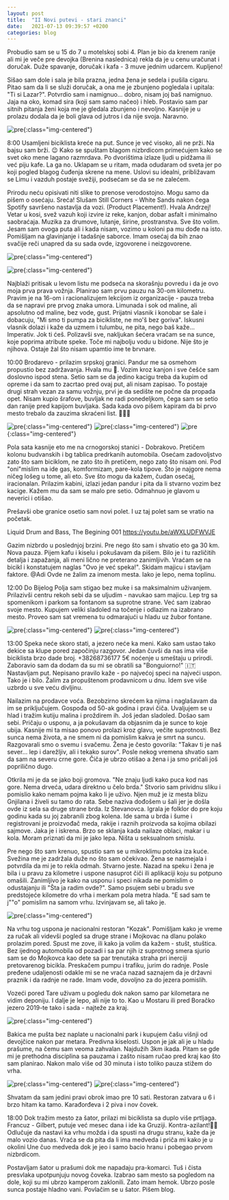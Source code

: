```yaml
---
layout: post
title:  "II Novi putevi - stari znanci"
date:   2021-07-13 09:39:57 +0200
categories: blog
---
```

Probudio sam se u 15 do 7 u motelskoj sobi 4. Plan je bio da krenem ranije ali mi je veče pre devojka (Brenina naslednica) rekla da je u cenu uračunat i doručak. Duže spavanje, doručak i kafa - 3 muve jednim udarcem. Kupljeno!

Sišao sam dole i sala je bila prazna, jedna žena je sedela i pušila cigaru. Pitao sam da li se služi doručak, a ona me je zbunjeno pogledala i upitala: "Ti si Lazar?". Potvrdio sam i namignuo... dobro, nisam joj baš namignuo. Jaja na oko, komad sira (koji sam samo načeo) i hleb. Postavio sam par sitnih pitanja ženi koja me je gledala zbunjeno i nevoljno. Kasnije je u prolazu dodala da je boli glava od jutros i da nije svoja. Naravno. 

![pre](/assets/pre8.jpeg){:class="img-centered"}

8:00 Usamljeni biciklista kreće na put. Sunce je već visoko, ali ne prži. Na bajsu sam brži. 😉 Kako se spuštam blagom nizbrdicom primećujem kako se svet oko mene lagano razmrdava. Po dvorištima izlaze ljudi u pidžama ili već piju kafe. La ga no. Uklapam se u ritam, mada odudaram od sveta jer po koji pogled blagog čuđenja skrene na mene. Uslovi su idealni, približavam se Limu i vazduh postaje svežiji, podsećam se da se ne zalećem. 

Prirodu neću opisivati niti slike to prenose verodostojno. Mogu samo da pišem o osećaju. Sreća! Slušam Still Corners - White Sands nakon čega Spotify savršeno nastavlja da vozi. (Product Placement!). Hvala Andrzej! Vetar u kosi, svež vazuh koji izvire iz reke, kanjon, dobar asfalt i minimalno saobraćaja. Muzika za drumove, lutanje, širine, prostranstva. Sve što volim. Jesam sam ovoga puta ali i kada nisam, vozimo u koloni pa mu dođe na isto. Pomišljam na glavinjanje i tadašnje saborce. Imam osećaj da bih znao svačije reči unapred da su sada ovde, izgovorene i neizgovorene.

![pre](/assets/most.jpeg){:class="img-centered"}

![pre](/assets/reka.jpeg){:class="img-centered"}

Najblaži pritisak u levom listu me podseća na skorašnju povredu i da je ovo moja prva prava vožnja. Planirao sam prvu pauzu na 30-om kilometru. Pravim je na 16-om i racionalizujem lekcijom iz organizacije - pauza treba da se napravi pre prvog znaka umora. Limunada i sok od maline, ali apsolutno od maline, bez vode, gust. Prijatni vlasnik i konobar se šale i dobacuju, "Mi smo ti pumpa za bicikliste, ne mo'š bez goriva". Iskusni vlasnik dolazi i kaže da uzmem i tulumbu, ne pita, nego baš kaže... Imperativ. Jok ti ćeš. Polizavši sve, nakljukan šećera vraćam se na sunce, koje poprima atribute speke. Toče mi najbolju vodu u bidone. Nije što je njihova. Ostaje žal što nisam upamtio ime te brvnare.

10:00 Brodarevo - prilazim srpskoj granici. Pandur me sa osmehom propustio bez zadržavanja. Hvala mu 🤭. Vozim kroz kanjon i sve češće sam doslovno ispod stena. Setio sam se da jedino kacigu treba da kupim od opreme i da sam to zacrtao pred ovaj put, ali nisam zapisao. To postaje drugi strah vezan za samu vožnju, prvi je da sedište ne počne da propada opet. Nisam kupio šrafove, buvljak ne radi ponedeljkom, čega sam se setio dan ranije pred kapijom buvljaka. Sada kada ovo pišem kapiram da bi prvo mesto trebalo da zauzima skraćeni list. 🤷🏾‍♂️

![pre](/assets/goodbye.jpeg){:class="img-centered"}
![pre](/assets/tunel.jpeg){:class="img-centered"}
![pre](/assets/road.jpeg){:class="img-centered"}

Pola sata kasnije eto me na crnogorskoj stanici - Dobrakovo. Pretičem kolonu budvanskih i bg tablica predrkanih automobila. Osećam zadovoljstvo zato što sam biciklom, ne zato što ih pretičem, nego zato što nisam oni. Pod "oni"mislim na ide gas, komformizam, pare-kola tipove. Što je najgore nema ničeg lošeg u tome, ali eto. Sve što mogu da kažem, čudan osećaj, iracionalan. Prilazim kabini, izlazi jedan pandur i pita da li stvarno vozim bez kacige. Kažem mu da sam se malo pre setio. Odmahnuo je glavom u neverici i otišao.

Prešavši obe granice osetio sam novi polet. I uz taj polet sam se vratio na početak. 

Liquid Drum and Bass, The Begining 001 https://youtu.be/aWXLUDFWVJE

 Gazim nizbrdo u poslednjoj brzini. Pre nego što sam i shvatio eto ga 30 km. Nova pauza. Pijem kafu i kiselu i pokušavam da pišem. Bilo je i tu različitih detalja i zapažanja, ali meni lično ne preterano zanimljivih. Vraćam se na bicikl i konstatujem naglas "Ovo je već speka!". Skidam majicu i stavljam faktore. @Adi Ovde ne žalim za imenom mesta. Iako je lepo, nema toplinu.

12:00 Do Bijelog Polja sam stigao bez muke i sa maksimalnim uživanjem. Prilazivši centru rekoh sebi da se uljudim - navukao sam majicu. Lep trg sa spomenikom i parkom sa fontanom sa suprotne strane. Već sam izabrao svoje mesto. Kupujem veliki sladoled na točenje i odlazim na izabrano mesto. Proveo sam sat vremena tu odmarajući u hladu uz žubor fontane.

![pre](/assets/trg.jpeg){:class="img-centered"}
![pre](/assets/trg2.jpeg){:class="img-centered"}

13:00 Speka neće skoro stati, a jezero neće ka meni. Kako sam ustao tako dekice sa klupe pored započinju razgovor. Jedan čuvši da nas ima više biciklista brzo dade broj. +38268736177 5€ noćenje u smeštaju u prirodi. Zaboravio sam da dodam da su mi se obratili sa "Bonguiorno!" 🇮🇹Nastavljam put. Nepisano pravilo kaže - po najvećoj speci na najveći uspon. Tako je i bilo. Žalim za propuštenom prodavnicom u dnu. Idem sve više uzbrdo u sve veću divljinu. 

Nailazim na prodavce voća. Bezobzirno skrećem ka njima i naglašavam da im se priključujem. Gospođa od 50-ak godina i pravi čiča. Uvaljujem se u hlad i tražim kutiju malina i proždirem ih. Još jedan sladoled. Došao sam sebi. Pričaju o usponu, a ja pokušavam da objasnim da je sunce to koje ubija. Kasnije mi ta misao ponovo prolazi kroz glavu, večite suprotnosti. Bez sunca nema života, a ne smem ni da pomislim kakva je smrt na suncu. Razgovarali smo o svemu i svačemu. Žena je često govorila: "Takav ti je naš sever... lep i darežljiv, ali i tekako surov". Posle nekog vremena shvatio sam da sam na severu crne gore. Čiča je ubrzo otišao a žena i ja smo pričali još poprilično dugo. 

Otkrila mi je da se jako boji gromova. "Ne znaju ljudi kako puca kod nas gore. Nema drveća, udara direktno u čelo brda." Stvorio sam prividnu sliku i pomislio kako nemam pojma kako li je uživo. Njen muž je iz mesta blizu Gnjilana i živeli su tamo do rata. Sebe naziva dođošem u šali jer je došla ovde iz sela sa druge  strane brda. Iz Stevanovca. Igrala je folklor do pre koju godinu kada su joj zabranili zbog kolena. Ide sama u brda i šume i registrovani je proizvođač meda, rakije i raznih proizvoda sa kojima obilazi sajmove. Jaka je i iskrena. Brzo se sklanja kada nailaze oblaci, makar i u kola. Moram priznati da mi je jako lepa. Ništa u seksualnom smislu.

Pre nego što sam krenuo, spustio sam se u mikroklimu potoka iza kuće. Svežina me je zadržala duže no što sam očekivao. Žena se nasmejala i potvrdila da mi je to rekla odmah. Stvarno jeste. Nazad na speku i žena je bila i u pravu za kilometre i uspone nasuprot čiči ili aplikaciji koju su potpuno omašili. Zanimljivo je kako na usponu i speci nikada ne pomislim o odustajanju ili "Šta ja radim ovde?". Samo psujem sebi u bradu sve predstojeće kilometre do vrha i merkam pola metra hlada. "E sad sam te j""o" pomislim na samom vrhu. Izvinjavam se, ali tako je.

![pre](/assets/bikeTree.jpeg){:class="img-centered"}

Na vrhu tog uspona je nacionalni restoran "Kozak". Pomišljam kako je vreme za ručak ali videvši pogled sa druge strane i Mojkovac na dlanu polako prolazim pored. Spust me zove, ili kako ja volim da kažem - stušt, stuštica. Bez ijednog automobila od pozadi i sa par njih iz suprotnog smera sjurio sam se do Mojkovca kao dete sa par trenutaka straha pri inerciji pretovarenog bicikla. Preskačem pumpu i trafiku, jurim do radnje. Posle pređene udaljenosti odakle mi se ne vraća nazad saznajem da je državni praznik i da radnje ne rade. Imam vode, dovoljno za do jezera pomislih.

 Vozeći pored Tare uživam u pogledu dok nakon samo par kilometara ne vidim deponiju. I dalje je lepo, ali nije to to. Kao u Mostaru ili pred Boračko jezero 2019-te tako i sada - najteže za kraj.

 ![pre](/assets/latjaPozer.jpeg){:class="img-centered"}

Bakica me pušta bez naplate u nacionalni park i kupujem čašu višnji od devojčice nakon par metara. Predivna kiselosti. Uspon je jak ali je u hladu prašume, na čemu sam veoma zahvalan. Najdužih 3km ikada. Pitam se gde mi je prethodna disciplina sa pauzama i zašto nisam ručao pred kraj kao što sam planirao. Nakon malo više od 30 minuta i isto toliko pauza stižem do vrha. 

 ![pre](/assets/sign.jpeg){:class="img-centered"}
![pre](/assets/forest.jpeg){:class="img-centered"}

Shvatam da sam jedini pravi obrok imao pre 10 sati. Restoran zatvara u 6 i brzo hitam ka tamo. Karađorđeva i 2 piva i nov čovek. 

18:00 Dok tražim mesto za šator, prilazi mi biciklista sa duplo više prtljaga. Francuz - Gilbert, putuje već mesec dana i ide ka Gruziji. Kontra-azilant!🤦🏾 Odlučuje da nastavi ka vrhu možda i da spusti na drugu stranu, kaže da je malo vozio danas. Vraća se da pita da li ima medveda i priča mi kako je u okolini Une čuo medveda dok je jeo i samo bacio hranu i pobegao prvom nizbrdicom. 

Postavljam šator u prašumi dok me napadaju pra-komarci. Tuš i čista presvlaka upotpunjuju novog čoveka. Izabrao sam mesto sa pogledom na dole, koji su mi ubrzo kamperom zaklonili. Zato imam hemok. Ubrzo posle sunca postaje hladno vani. Povlačim se u šator. Pišem blog.


  

